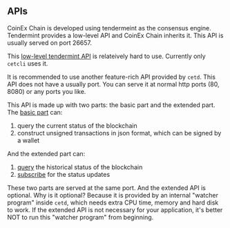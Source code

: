 ## APIs

CoinEx Chain is developed using tendermeint as the consensus engine. Tendermint provides a low-level API and CoinEx Chain inherits it. This API is usually served on port 26657.

This [low-level tendermint API](./api/tendermint-rest-api.html) is relateively hard to use. Currently only `cetcli` uses it.

It is recommended to use another feature-rich API provided by `cetd`. This API does not have a usually port. You can serve it at normal http ports (80, 8080) or any ports you like. 

This API is made up with two parts: the basic part and the extended part. The [basic part](./api/rest-api.html) can:

1. query the current status of the blockchain
2. construct unsigned transactions in json format, which can be signed by a wallet

And the extended part can:

1. [query](./api/tradeserver-rest-api.html) the historical status of the blockchain
2. [subscribe](./ext-watcher/websocket-subscription.md) for the status updates

These two parts are served at the same port. And the extended API is optional. Why is it optional? Because it is provided by an internal "watcher program" inside `cetd`, which needs extra CPU time, memory and hard disk to work. If the extended API is not necessary for your application, it's better NOT to run this  "watcher program" from beginning.

